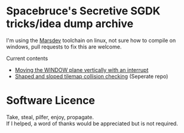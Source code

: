 # Spacebruce's Secretive SGDK tricks/idea dump archive

I'm using the [Marsdev](https://github.com/andwn/marsdev) toolchain on linux, not sure how to compile on windows, pull requests to fix this are welcome. 

Current contents
- [Moving the WINDOW plane vertically with an interrupt](Window/)
- [Shaped and sloped tilemap collision checking](https://github.com/spacebruce/SGDK-Sloped-Tiles) (Seperate repo)

# Software Licence
Take, steal, pilfer, enjoy, propagate.  
If I helped, a word of thanks would be appreciated but is not required.
